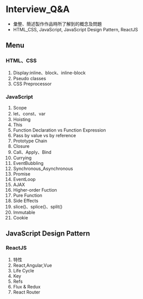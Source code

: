 # Interview_Q&A
- 彙整、簡述製作作品時所了解到的概念及問題
- HTML_CSS, JavaScript, JavaScript Design Pattern, ReactJS 
## Menu 

### HTML、CSS
1. Display:inline、block、inline-block
2. Pseudo classes
3. CSS Preprocessor

### JavaScript
1. Scope
2. let、const、var
3. Hoisting  
4. This  
5. Function Declaration vs Function Expression  
6. Pass by value vs by reference  
7. Prototype Chain  
8. Closure  
9. Call、Apply、Bind  
10. Currying   
11. EventBubbling  
12. Synchronous_Asynchronous  
13. Promise  
14. EventLoop  
15. AJAX  
16. Higher-order Fuction
17. Pure Function
18. Side Effects
19. slice()、splice()、split() 
20. Immutable
21. Cookie

## JavaScript Design Pattern


### ReactJS
1. 特性
2. React,Angular,Vue
3. Life Cycle 
4. Key
5. Refs
6. Flux & Redux
7. React Router